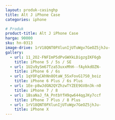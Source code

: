```yaml
---
layout: produk-casinghp
title: Alt J iPhone Case
categories: iphone

# Produk
product-title: Alt J iPhone Case
harga: 90000
sku: hn-0313
image-drive: 1rV18QNT0PXlunIjUTuWgv7GeOZ5jhJu-
gallery:
  - url: 11_2O2-FNFImP5dPvGWXkLDigzgIKF6gb
    title: iPhone 5 / 5s / SE
  - url: 1U2u9ySm67Tza53uxxMhH--fAykkdOZN-
    title: iPhone 6 / 6s
  - url: 1qYOFqCAhNn8OtaW_5SxFovG17S0_boiz
    title: iPhone 6 Plus / 6s Plus
  - url: 1Ee-p8wJdGN2QYZhzwTYZEE9GV8n3k-n0
    title: iPhone 7 / 8
  - url: 1BsaNaJ_fA_PntbYfH9qw644qgJKy7ccf
    title: iPhone 7 Plus / 8 Plus
  - url: 1rV18QNT0PXlunIjUTuWgv7GeOZ5jhJu-
    title: iPhone X
---
```

